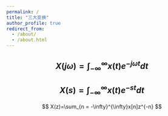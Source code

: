 ```yaml
---
permalink: /
title: "三大变换"
author_profile: true
redirect_from: 
  - /about/
  - /about.html
---
```



$$
X(j\omega)=\int_{-\infty}^{\infty}x(t)e^{-j\omega t}dt
$$
---

$$
X(s)=\int_{-\infty}^{\infty}x(t)e^{-st}dt
$$
---

$$
X(z)=\sum_{n = -\infty}^{\infty}x[n]z^{-n}
$$
